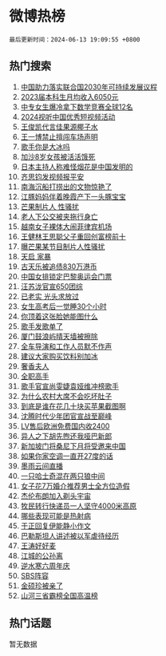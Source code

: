 # 微博热榜

`最后更新时间：2024-06-13 19:09:55 +0800`

## 热门搜索

1. [中国助力落实联合国2030年可持续发展议程](https://m.weibo.cn/search?containerid=100103type%3D1%26t%3D10%26q%3D%23%E4%B8%AD%E5%9B%BD%E5%8A%A9%E5%8A%9B%E8%90%BD%E5%AE%9E%E8%81%94%E5%90%88%E5%9B%BD2030%E5%B9%B4%E5%8F%AF%E6%8C%81%E7%BB%AD%E5%8F%91%E5%B1%95%E8%AE%AE%E7%A8%8B%23&stream_entry_id=51&isnewpage=1&extparam=seat%3D1%26filter_type%3Drealtimehot%26stream_entry_id%3D51%26c_type%3D51%26pos%3D0%26cate%3D10103%26q%3D%2523%25E4%25B8%25AD%25E5%259B%25BD%25E5%258A%25A9%25E5%258A%259B%25E8%2590%25BD%25E5%25AE%259E%25E8%2581%2594%25E5%2590%2588%25E5%259B%25BD2030%25E5%25B9%25B4%25E5%258F%25AF%25E6%258C%2581%25E7%25BB%25AD%25E5%258F%2591%25E5%25B1%2595%25E8%25AE%25AE%25E7%25A8%258B%2523%26dgr%3D0%26display_time%3D1718276994%26pre_seqid%3D171827699475402730167)
1. [2023届本科生月均收入6050元](https://m.weibo.cn/search?containerid=100103type%3D1%26t%3D10%26q%3D%232023%E5%B1%8A%E6%9C%AC%E7%A7%91%E7%94%9F%E6%9C%88%E5%9D%87%E6%94%B6%E5%85%A56050%E5%85%83%23&stream_entry_id=31&isnewpage=1&extparam=seat%3D1%26filter_type%3Drealtimehot%26lcate%3D5001%26c_type%3D31%26cate%3D5001%26q%3D%25232023%25E5%25B1%258A%25E6%259C%25AC%25E7%25A7%2591%25E7%2594%259F%25E6%259C%2588%25E5%259D%2587%25E6%2594%25B6%25E5%2585%25A56050%25E5%2585%2583%2523%26dgr%3D0%26stream_entry_id%3D31%26flag%3D1%26realpos%3D1%26band_rank%3D1%26pos%3D0%26display_time%3D1718276994%26pre_seqid%3D171827699475402730167)
1. [中专女生爆冷拿下数学竞赛全球12名](https://m.weibo.cn/search?containerid=100103type%3D1%26t%3D10%26q%3D%23%E4%B8%AD%E4%B8%93%E5%A5%B3%E7%94%9F%E7%88%86%E5%86%B7%E6%8B%BF%E4%B8%8B%E6%95%B0%E5%AD%A6%E7%AB%9E%E8%B5%9B%E5%85%A8%E7%90%8312%E5%90%8D%23&stream_entry_id=31&isnewpage=1&extparam=seat%3D1%26filter_type%3Drealtimehot%26lcate%3D5001%26c_type%3D31%26cate%3D5001%26q%3D%2523%25E4%25B8%25AD%25E4%25B8%2593%25E5%25A5%25B3%25E7%2594%259F%25E7%2588%2586%25E5%2586%25B7%25E6%258B%25BF%25E4%25B8%258B%25E6%2595%25B0%25E5%25AD%25A6%25E7%25AB%259E%25E8%25B5%259B%25E5%2585%25A8%25E7%2590%258312%25E5%2590%258D%2523%26dgr%3D0%26stream_entry_id%3D31%26flag%3D16%26realpos%3D2%26band_rank%3D2%26pos%3D1%26display_time%3D1718276994%26pre_seqid%3D171827699475402730167)
1. [2024视听中国优秀短视频活动](https://m.weibo.cn/search?containerid=100103type%3D1%26t%3D10%26q%3D%232024%E8%A7%86%E5%90%AC%E4%B8%AD%E5%9B%BD%E4%BC%98%E7%A7%80%E7%9F%AD%E8%A7%86%E9%A2%91%E6%B4%BB%E5%8A%A8%23&stream_entry_id=31&isnewpage=1&extparam=seat%3D1%26filter_type%3Drealtimehot%26lcate%3D5001%26c_type%3D31%26cate%3D5001%26q%3D%25232024%25E8%25A7%2586%25E5%2590%25AC%25E4%25B8%25AD%25E5%259B%25BD%25E4%25BC%2598%25E7%25A7%2580%25E7%259F%25AD%25E8%25A7%2586%25E9%25A2%2591%25E6%25B4%25BB%25E5%258A%25A8%2523%26dgr%3D0%26stream_entry_id%3D31%26flag%3D0%26realpos%3D3%26band_rank%3D3%26pos%3D2%26display_time%3D1718276994%26pre_seqid%3D171827699475402730167)
1. [王俊凯代言佳果源椰子水](https://m.weibo.cn/search?containerid=100103type%3D1%26t%3D10%26q%3D%23%E7%8E%8B%E4%BF%8A%E5%87%AF%E4%BB%A3%E8%A8%80%E4%BD%B3%E6%9E%9C%E6%BA%90%E6%A4%B0%E5%AD%90%E6%B0%B4%23&stream_entry_id=31&isnewpage=1&extparam=seat%3D1%26filter_type%3Drealtimehot%26lcate%3D5001%26c_type%3D31%26cate%3D5001%26q%3D%2523%25E7%258E%258B%25E4%25BF%258A%25E5%2587%25AF%25E4%25BB%25A3%25E8%25A8%2580%25E4%25BD%25B3%25E6%259E%259C%25E6%25BA%2590%25E6%25A4%25B0%25E5%25AD%2590%25E6%25B0%25B4%2523%26dgr%3D0%26is_ad_pos%3D1%26stream_entry_id%3D31%26adid%3D241380%26band_rank%3D4%26topic_ad%3D1%26pos%3D3%26display_time%3D1718276994%26pre_seqid%3D171827699475402730167)
1. [王一博禁止擅闯车场声明](https://m.weibo.cn/search?containerid=100103type%3D1%26t%3D10%26q%3D%23%E7%8E%8B%E4%B8%80%E5%8D%9A%E7%A6%81%E6%AD%A2%E6%93%85%E9%97%AF%E8%BD%A6%E5%9C%BA%E5%A3%B0%E6%98%8E%23&stream_entry_id=31&isnewpage=1&extparam=seat%3D1%26filter_type%3Drealtimehot%26lcate%3D5001%26c_type%3D31%26cate%3D5001%26q%3D%2523%25E7%258E%258B%25E4%25B8%2580%25E5%258D%259A%25E7%25A6%2581%25E6%25AD%25A2%25E6%2593%2585%25E9%2597%25AF%25E8%25BD%25A6%25E5%259C%25BA%25E5%25A3%25B0%25E6%2598%258E%2523%26dgr%3D0%26stream_entry_id%3D31%26flag%3D16%26realpos%3D4%26band_rank%3D4%26pos%3D4%26display_time%3D1718276994%26pre_seqid%3D171827699475402730167)
1. [歌手你是大冰吗](https://m.weibo.cn/search?containerid=100103type%3D1%26t%3D10%26q%3D%E6%AD%8C%E6%89%8B%E4%BD%A0%E6%98%AF%E5%A4%A7%E5%86%B0%E5%90%97&stream_entry_id=31&isnewpage=1&extparam=seat%3D1%26filter_type%3Drealtimehot%26lcate%3D5001%26c_type%3D31%26cate%3D5001%26q%3D%25E6%25AD%258C%25E6%2589%258B%25E4%25BD%25A0%25E6%2598%25AF%25E5%25A4%25A7%25E5%2586%25B0%25E5%2590%2597%26dgr%3D0%26stream_entry_id%3D31%26flag%3D1%26realpos%3D5%26band_rank%3D5%26pos%3D5%26display_time%3D1718276994%26pre_seqid%3D171827699475402730167)
1. [加沙8岁女孩被活活饿死](https://m.weibo.cn/search?containerid=100103type%3D1%26t%3D10%26q%3D%23%E5%8A%A0%E6%B2%998%E5%B2%81%E5%A5%B3%E5%AD%A9%E8%A2%AB%E6%B4%BB%E6%B4%BB%E9%A5%BF%E6%AD%BB%23&stream_entry_id=31&isnewpage=1&extparam=seat%3D1%26filter_type%3Drealtimehot%26lcate%3D5001%26c_type%3D31%26cate%3D5001%26q%3D%2523%25E5%258A%25A0%25E6%25B2%25998%25E5%25B2%2581%25E5%25A5%25B3%25E5%25AD%25A9%25E8%25A2%25AB%25E6%25B4%25BB%25E6%25B4%25BB%25E9%25A5%25BF%25E6%25AD%25BB%2523%26dgr%3D0%26stream_entry_id%3D31%26flag%3D0%26realpos%3D6%26band_rank%3D6%26pos%3D6%26display_time%3D1718276994%26pre_seqid%3D171827699475402730167)
1. [日本主持人称难怪烟花是中国发明的](https://m.weibo.cn/search?containerid=100103type%3D1%26t%3D10%26q%3D%23%E6%97%A5%E6%9C%AC%E4%B8%BB%E6%8C%81%E4%BA%BA%E7%A7%B0%E9%9A%BE%E6%80%AA%E7%83%9F%E8%8A%B1%E6%98%AF%E4%B8%AD%E5%9B%BD%E5%8F%91%E6%98%8E%E7%9A%84%23&stream_entry_id=31&isnewpage=1&extparam=seat%3D1%26filter_type%3Drealtimehot%26lcate%3D5001%26c_type%3D31%26cate%3D5001%26q%3D%2523%25E6%2597%25A5%25E6%259C%25AC%25E4%25B8%25BB%25E6%258C%2581%25E4%25BA%25BA%25E7%25A7%25B0%25E9%259A%25BE%25E6%2580%25AA%25E7%2583%259F%25E8%258A%25B1%25E6%2598%25AF%25E4%25B8%25AD%25E5%259B%25BD%25E5%258F%2591%25E6%2598%258E%25E7%259A%2584%2523%26dgr%3D0%26stream_entry_id%3D31%26flag%3D1%26realpos%3D7%26band_rank%3D7%26pos%3D7%26display_time%3D1718276994%26pre_seqid%3D171827699475402730167)
1. [齐思钧发视频报平安](https://m.weibo.cn/search?containerid=100103type%3D1%26t%3D10%26q%3D%23%E9%BD%90%E6%80%9D%E9%92%A7%E5%8F%91%E8%A7%86%E9%A2%91%E6%8A%A5%E5%B9%B3%E5%AE%89%23&stream_entry_id=31&isnewpage=1&extparam=seat%3D1%26filter_type%3Drealtimehot%26lcate%3D5001%26c_type%3D31%26cate%3D5001%26q%3D%2523%25E9%25BD%2590%25E6%2580%259D%25E9%2592%25A7%25E5%258F%2591%25E8%25A7%2586%25E9%25A2%2591%25E6%258A%25A5%25E5%25B9%25B3%25E5%25AE%2589%2523%26dgr%3D0%26stream_entry_id%3D31%26flag%3D0%26realpos%3D8%26band_rank%3D8%26pos%3D8%26display_time%3D1718276994%26pre_seqid%3D171827699475402730167)
1. [南海沉船打捞出的文物惊艳了](https://m.weibo.cn/search?containerid=100103type%3D1%26t%3D10%26q%3D%23%E5%8D%97%E6%B5%B7%E6%B2%89%E8%88%B9%E6%89%93%E6%8D%9E%E5%87%BA%E7%9A%84%E6%96%87%E7%89%A9%E6%83%8A%E8%89%B3%E4%BA%86%23&stream_entry_id=31&isnewpage=1&extparam=seat%3D1%26filter_type%3Drealtimehot%26lcate%3D5001%26c_type%3D31%26cate%3D5001%26q%3D%2523%25E5%258D%2597%25E6%25B5%25B7%25E6%25B2%2589%25E8%2588%25B9%25E6%2589%2593%25E6%258D%259E%25E5%2587%25BA%25E7%259A%2584%25E6%2596%2587%25E7%2589%25A9%25E6%2583%258A%25E8%2589%25B3%25E4%25BA%2586%2523%26dgr%3D0%26stream_entry_id%3D31%26flag%3D0%26realpos%3D9%26band_rank%3D9%26pos%3D9%26display_time%3D1718276994%26pre_seqid%3D171827699475402730167)
1. [江豚妈妈伴着晚霞产下一头豚宝宝](https://m.weibo.cn/search?containerid=100103type%3D1%26t%3D10%26q%3D%23%E6%B1%9F%E8%B1%9A%E5%A6%88%E5%A6%88%E4%BC%B4%E7%9D%80%E6%99%9A%E9%9C%9E%E4%BA%A7%E4%B8%8B%E4%B8%80%E5%A4%B4%E8%B1%9A%E5%AE%9D%E5%AE%9D%23&stream_entry_id=31&isnewpage=1&extparam=seat%3D1%26filter_type%3Drealtimehot%26lcate%3D5001%26c_type%3D31%26cate%3D5001%26q%3D%2523%25E6%25B1%259F%25E8%25B1%259A%25E5%25A6%2588%25E5%25A6%2588%25E4%25BC%25B4%25E7%259D%2580%25E6%2599%259A%25E9%259C%259E%25E4%25BA%25A7%25E4%25B8%258B%25E4%25B8%2580%25E5%25A4%25B4%25E8%25B1%259A%25E5%25AE%259D%25E5%25AE%259D%2523%26dgr%3D0%26stream_entry_id%3D31%26flag%3D32768%26realpos%3D10%26band_rank%3D10%26pos%3D10%26display_time%3D1718276994%26pre_seqid%3D171827699475402730167)
1. [芒果制片人 性骚扰](https://m.weibo.cn/search?containerid=100103type%3D1%26t%3D10%26q%3D%E8%8A%92%E6%9E%9C%E5%88%B6%E7%89%87%E4%BA%BA+%E6%80%A7%E9%AA%9A%E6%89%B0&stream_entry_id=31&isnewpage=1&extparam=seat%3D1%26filter_type%3Drealtimehot%26lcate%3D5001%26c_type%3D31%26cate%3D5001%26q%3D%25E8%258A%2592%25E6%259E%259C%25E5%2588%25B6%25E7%2589%2587%25E4%25BA%25BA%2520%25E6%2580%25A7%25E9%25AA%259A%25E6%2589%25B0%26dgr%3D0%26stream_entry_id%3D31%26flag%3D1%26realpos%3D11%26band_rank%3D11%26pos%3D11%26display_time%3D1718276994%26pre_seqid%3D171827699475402730167)
1. [老人下公交被夹拖行身亡](https://m.weibo.cn/search?containerid=100103type%3D1%26t%3D10%26q%3D%23%E8%80%81%E4%BA%BA%E4%B8%8B%E5%85%AC%E4%BA%A4%E8%A2%AB%E5%A4%B9%E6%8B%96%E8%A1%8C%E8%BA%AB%E4%BA%A1%23&stream_entry_id=31&isnewpage=1&extparam=seat%3D1%26filter_type%3Drealtimehot%26lcate%3D5001%26c_type%3D31%26cate%3D5001%26q%3D%2523%25E8%2580%2581%25E4%25BA%25BA%25E4%25B8%258B%25E5%2585%25AC%25E4%25BA%25A4%25E8%25A2%25AB%25E5%25A4%25B9%25E6%258B%2596%25E8%25A1%258C%25E8%25BA%25AB%25E4%25BA%25A1%2523%26dgr%3D0%26stream_entry_id%3D31%26flag%3D1%26realpos%3D12%26band_rank%3D12%26pos%3D12%26display_time%3D1718276994%26pre_seqid%3D171827699475402730167)
1. [越南女子裸体大闹菲律宾机场](https://m.weibo.cn/search?containerid=100103type%3D1%26t%3D10%26q%3D%23%E8%B6%8A%E5%8D%97%E5%A5%B3%E5%AD%90%E8%A3%B8%E4%BD%93%E5%A4%A7%E9%97%B9%E8%8F%B2%E5%BE%8B%E5%AE%BE%E6%9C%BA%E5%9C%BA%23&stream_entry_id=31&isnewpage=1&extparam=seat%3D1%26filter_type%3Drealtimehot%26lcate%3D5001%26c_type%3D31%26cate%3D5001%26q%3D%2523%25E8%25B6%258A%25E5%258D%2597%25E5%25A5%25B3%25E5%25AD%2590%25E8%25A3%25B8%25E4%25BD%2593%25E5%25A4%25A7%25E9%2597%25B9%25E8%258F%25B2%25E5%25BE%258B%25E5%25AE%25BE%25E6%259C%25BA%25E5%259C%25BA%2523%26dgr%3D0%26stream_entry_id%3D31%26flag%3D1%26realpos%3D13%26band_rank%3D13%26pos%3D13%26display_time%3D1718276994%26pre_seqid%3D171827699475402730167)
1. [王健林王思聪父子重回创富榜前十](https://m.weibo.cn/search?containerid=100103type%3D1%26t%3D10%26q%3D%23%E7%8E%8B%E5%81%A5%E6%9E%97%E7%8E%8B%E6%80%9D%E8%81%AA%E7%88%B6%E5%AD%90%E9%87%8D%E5%9B%9E%E5%88%9B%E5%AF%8C%E6%A6%9C%E5%89%8D%E5%8D%81%23&stream_entry_id=31&isnewpage=1&extparam=seat%3D1%26filter_type%3Drealtimehot%26lcate%3D5001%26c_type%3D31%26cate%3D5001%26q%3D%2523%25E7%258E%258B%25E5%2581%25A5%25E6%259E%2597%25E7%258E%258B%25E6%2580%259D%25E8%2581%25AA%25E7%2588%25B6%25E5%25AD%2590%25E9%2587%258D%25E5%259B%259E%25E5%2588%259B%25E5%25AF%258C%25E6%25A6%259C%25E5%2589%258D%25E5%258D%2581%2523%26dgr%3D0%26stream_entry_id%3D31%26flag%3D0%26realpos%3D14%26band_rank%3D14%26pos%3D14%26display_time%3D1718276994%26pre_seqid%3D171827699475402730167)
1. [曝芒果某节目制片人性骚扰](https://m.weibo.cn/search?containerid=100103type%3D1%26t%3D10%26q%3D%23%E6%9B%9D%E8%8A%92%E6%9E%9C%E6%9F%90%E8%8A%82%E7%9B%AE%E5%88%B6%E7%89%87%E4%BA%BA%E6%80%A7%E9%AA%9A%E6%89%B0%23&stream_entry_id=31&isnewpage=1&extparam=seat%3D1%26filter_type%3Drealtimehot%26lcate%3D5001%26c_type%3D31%26cate%3D5001%26q%3D%2523%25E6%259B%259D%25E8%258A%2592%25E6%259E%259C%25E6%259F%2590%25E8%258A%2582%25E7%259B%25AE%25E5%2588%25B6%25E7%2589%2587%25E4%25BA%25BA%25E6%2580%25A7%25E9%25AA%259A%25E6%2589%25B0%2523%26dgr%3D0%26stream_entry_id%3D31%26flag%3D2%26realpos%3D15%26band_rank%3D15%26pos%3D15%26display_time%3D1718276994%26pre_seqid%3D171827699475402730167)
1. [天启 家暴](https://m.weibo.cn/search?containerid=100103type%3D1%26t%3D10%26q%3D%E5%A4%A9%E5%90%AF+%E5%AE%B6%E6%9A%B4&stream_entry_id=31&isnewpage=1&extparam=seat%3D1%26filter_type%3Drealtimehot%26lcate%3D5001%26c_type%3D31%26cate%3D5001%26q%3D%25E5%25A4%25A9%25E5%2590%25AF%2520%25E5%25AE%25B6%25E6%259A%25B4%26dgr%3D0%26stream_entry_id%3D31%26flag%3D2%26realpos%3D16%26band_rank%3D16%26pos%3D16%26display_time%3D1718276994%26pre_seqid%3D171827699475402730167)
1. [古天乐被追债830万港币](https://m.weibo.cn/search?containerid=100103type%3D1%26t%3D10%26q%3D%23%E5%8F%A4%E5%A4%A9%E4%B9%90%E8%A2%AB%E8%BF%BD%E5%80%BA830%E4%B8%87%E6%B8%AF%E5%B8%81%23&stream_entry_id=31&isnewpage=1&extparam=seat%3D1%26filter_type%3Drealtimehot%26lcate%3D5001%26c_type%3D31%26cate%3D5001%26q%3D%2523%25E5%258F%25A4%25E5%25A4%25A9%25E4%25B9%2590%25E8%25A2%25AB%25E8%25BF%25BD%25E5%2580%25BA830%25E4%25B8%2587%25E6%25B8%25AF%25E5%25B8%2581%2523%26dgr%3D0%26stream_entry_id%3D31%26flag%3D0%26realpos%3D17%26band_rank%3D17%26pos%3D17%26display_time%3D1718276994%26pre_seqid%3D171827699475402730167)
1. [中国女排锁定巴黎奥运会门票](https://m.weibo.cn/search?containerid=100103type%3D1%26t%3D10%26q%3D%23%E4%B8%AD%E5%9B%BD%E5%A5%B3%E6%8E%92%E9%94%81%E5%AE%9A%E5%B7%B4%E9%BB%8E%E5%A5%A5%E8%BF%90%E4%BC%9A%E9%97%A8%E7%A5%A8%23&stream_entry_id=31&isnewpage=1&extparam=seat%3D1%26filter_type%3Drealtimehot%26lcate%3D5001%26c_type%3D31%26cate%3D5001%26q%3D%2523%25E4%25B8%25AD%25E5%259B%25BD%25E5%25A5%25B3%25E6%258E%2592%25E9%2594%2581%25E5%25AE%259A%25E5%25B7%25B4%25E9%25BB%258E%25E5%25A5%25A5%25E8%25BF%2590%25E4%25BC%259A%25E9%2597%25A8%25E7%25A5%25A8%2523%26dgr%3D0%26stream_entry_id%3D31%26flag%3D1%26realpos%3D18%26band_rank%3D18%26pos%3D18%26display_time%3D1718276994%26pre_seqid%3D171827699475402730167)
1. [汪苏泷官宣650团综](https://m.weibo.cn/search?containerid=100103type%3D1%26t%3D10%26q%3D%23%E6%B1%AA%E8%8B%8F%E6%B3%B7%E5%AE%98%E5%AE%A3650%E5%9B%A2%E7%BB%BC%23&stream_entry_id=31&isnewpage=1&extparam=seat%3D1%26filter_type%3Drealtimehot%26lcate%3D5001%26c_type%3D31%26cate%3D5001%26q%3D%2523%25E6%25B1%25AA%25E8%258B%258F%25E6%25B3%25B7%25E5%25AE%2598%25E5%25AE%25A3650%25E5%259B%25A2%25E7%25BB%25BC%2523%26dgr%3D0%26stream_entry_id%3D31%26flag%3D1%26realpos%3D19%26band_rank%3D19%26pos%3D19%26display_time%3D1718276994%26pre_seqid%3D171827699475402730167)
1. [已老实 光头求放过](https://m.weibo.cn/search?containerid=100103type%3D1%26t%3D10%26q%3D%E5%B7%B2%E8%80%81%E5%AE%9E+%E5%85%89%E5%A4%B4%E6%B1%82%E6%94%BE%E8%BF%87&stream_entry_id=31&isnewpage=1&extparam=seat%3D1%26filter_type%3Drealtimehot%26lcate%3D5001%26c_type%3D31%26cate%3D5001%26q%3D%25E5%25B7%25B2%25E8%2580%2581%25E5%25AE%259E%2520%25E5%2585%2589%25E5%25A4%25B4%25E6%25B1%2582%25E6%2594%25BE%25E8%25BF%2587%26dgr%3D0%26stream_entry_id%3D31%26flag%3D0%26realpos%3D20%26band_rank%3D20%26pos%3D20%26display_time%3D1718276994%26pre_seqid%3D171827699475402730167)
1. [女生高考后一觉睡30个小时](https://m.weibo.cn/search?containerid=100103type%3D1%26t%3D10%26q%3D%23%E5%A5%B3%E7%94%9F%E9%AB%98%E8%80%83%E5%90%8E%E4%B8%80%E8%A7%89%E7%9D%A130%E4%B8%AA%E5%B0%8F%E6%97%B6%23&stream_entry_id=31&isnewpage=1&extparam=seat%3D1%26filter_type%3Drealtimehot%26lcate%3D5001%26c_type%3D31%26cate%3D5001%26q%3D%2523%25E5%25A5%25B3%25E7%2594%259F%25E9%25AB%2598%25E8%2580%2583%25E5%2590%258E%25E4%25B8%2580%25E8%25A7%2589%25E7%259D%25A130%25E4%25B8%25AA%25E5%25B0%258F%25E6%2597%25B6%2523%26dgr%3D0%26stream_entry_id%3D31%26flag%3D1%26realpos%3D21%26band_rank%3D21%26pos%3D21%26display_time%3D1718276994%26pre_seqid%3D171827699475402730167)
1. [你顶着这张脸她能图什么](https://m.weibo.cn/search?containerid=100103type%3D1%26t%3D10%26q%3D%E4%BD%A0%E9%A1%B6%E7%9D%80%E8%BF%99%E5%BC%A0%E8%84%B8%E5%A5%B9%E8%83%BD%E5%9B%BE%E4%BB%80%E4%B9%88&stream_entry_id=31&isnewpage=1&extparam=seat%3D1%26filter_type%3Drealtimehot%26lcate%3D5001%26c_type%3D31%26cate%3D5001%26q%3D%25E4%25BD%25A0%25E9%25A1%25B6%25E7%259D%2580%25E8%25BF%2599%25E5%25BC%25A0%25E8%2584%25B8%25E5%25A5%25B9%25E8%2583%25BD%25E5%259B%25BE%25E4%25BB%2580%25E4%25B9%2588%26dgr%3D0%26stream_entry_id%3D31%26flag%3D1%26realpos%3D22%26band_rank%3D22%26pos%3D22%26display_time%3D1718276994%26pre_seqid%3D171827699475402730167)
1. [歌手发歌单了](https://m.weibo.cn/search?containerid=100103type%3D1%26t%3D10%26q%3D%23%E6%AD%8C%E6%89%8B%E5%8F%91%E6%AD%8C%E5%8D%95%E4%BA%86%23&stream_entry_id=31&isnewpage=1&extparam=seat%3D1%26filter_type%3Drealtimehot%26lcate%3D5001%26c_type%3D31%26cate%3D5001%26q%3D%2523%25E6%25AD%258C%25E6%2589%258B%25E5%258F%2591%25E6%25AD%258C%25E5%258D%2595%25E4%25BA%2586%2523%26dgr%3D0%26stream_entry_id%3D31%26flag%3D0%26realpos%3D23%26band_rank%3D23%26pos%3D23%26display_time%3D1718276994%26pre_seqid%3D171827699475402730167)
1. [厦门鼓浪屿晴天墙被擦除](https://m.weibo.cn/search?containerid=100103type%3D1%26t%3D10%26q%3D%23%E5%8E%A6%E9%97%A8%E9%BC%93%E6%B5%AA%E5%B1%BF%E6%99%B4%E5%A4%A9%E5%A2%99%E8%A2%AB%E6%93%A6%E9%99%A4%23&stream_entry_id=31&isnewpage=1&extparam=seat%3D1%26filter_type%3Drealtimehot%26lcate%3D5001%26c_type%3D31%26cate%3D5001%26q%3D%2523%25E5%258E%25A6%25E9%2597%25A8%25E9%25BC%2593%25E6%25B5%25AA%25E5%25B1%25BF%25E6%2599%25B4%25E5%25A4%25A9%25E5%25A2%2599%25E8%25A2%25AB%25E6%2593%25A6%25E9%2599%25A4%2523%26dgr%3D0%26stream_entry_id%3D31%26flag%3D1%26realpos%3D24%26band_rank%3D24%26pos%3D24%26display_time%3D1718276994%26pre_seqid%3D171827699475402730167)
1. [全车导演和工作人员默不作声](https://m.weibo.cn/search?containerid=100103type%3D1%26t%3D10%26q%3D%E5%85%A8%E8%BD%A6%E5%AF%BC%E6%BC%94%E5%92%8C%E5%B7%A5%E4%BD%9C%E4%BA%BA%E5%91%98%E9%BB%98%E4%B8%8D%E4%BD%9C%E5%A3%B0&stream_entry_id=31&isnewpage=1&extparam=seat%3D1%26filter_type%3Drealtimehot%26lcate%3D5001%26c_type%3D31%26cate%3D5001%26q%3D%25E5%2585%25A8%25E8%25BD%25A6%25E5%25AF%25BC%25E6%25BC%2594%25E5%2592%258C%25E5%25B7%25A5%25E4%25BD%259C%25E4%25BA%25BA%25E5%2591%2598%25E9%25BB%2598%25E4%25B8%258D%25E4%25BD%259C%25E5%25A3%25B0%26dgr%3D0%26stream_entry_id%3D31%26flag%3D1%26realpos%3D25%26band_rank%3D25%26pos%3D25%26display_time%3D1718276994%26pre_seqid%3D171827699475402730167)
1. [建议大家购买饮料别加冰](https://m.weibo.cn/search?containerid=100103type%3D1%26t%3D10%26q%3D%23%E5%BB%BA%E8%AE%AE%E5%A4%A7%E5%AE%B6%E8%B4%AD%E4%B9%B0%E9%A5%AE%E6%96%99%E5%88%AB%E5%8A%A0%E5%86%B0%23&stream_entry_id=31&isnewpage=1&extparam=seat%3D1%26filter_type%3Drealtimehot%26lcate%3D5001%26c_type%3D31%26cate%3D5001%26q%3D%2523%25E5%25BB%25BA%25E8%25AE%25AE%25E5%25A4%25A7%25E5%25AE%25B6%25E8%25B4%25AD%25E4%25B9%25B0%25E9%25A5%25AE%25E6%2596%2599%25E5%2588%25AB%25E5%258A%25A0%25E5%2586%25B0%2523%26dgr%3D0%26stream_entry_id%3D31%26flag%3D0%26realpos%3D26%26band_rank%3D26%26pos%3D26%26display_time%3D1718276994%26pre_seqid%3D171827699475402730167)
1. [奢香夫人](https://m.weibo.cn/search?containerid=100103type%3D1%26t%3D10%26q%3D%E5%A5%A2%E9%A6%99%E5%A4%AB%E4%BA%BA&stream_entry_id=31&isnewpage=1&extparam=seat%3D1%26filter_type%3Drealtimehot%26lcate%3D5001%26c_type%3D31%26cate%3D5001%26q%3D%25E5%25A5%25A2%25E9%25A6%2599%25E5%25A4%25AB%25E4%25BA%25BA%26dgr%3D0%26stream_entry_id%3D31%26flag%3D0%26realpos%3D27%26band_rank%3D27%26pos%3D27%26display_time%3D1718276994%26pre_seqid%3D171827699475402730167)
1. [全职高手](https://m.weibo.cn/search?containerid=100103type%3D1%26t%3D10%26q%3D%E5%85%A8%E8%81%8C%E9%AB%98%E6%89%8B&stream_entry_id=31&isnewpage=1&extparam=seat%3D1%26filter_type%3Drealtimehot%26lcate%3D5001%26c_type%3D31%26cate%3D5001%26q%3D%25E5%2585%25A8%25E8%2581%258C%25E9%25AB%2598%25E6%2589%258B%26dgr%3D0%26stream_entry_id%3D31%26flag%3D1%26realpos%3D28%26band_rank%3D28%26pos%3D28%26display_time%3D1718276994%26pre_seqid%3D171827699475402730167)
1. [歌手官宣尚雯婕袁娅维冲榜歌手](https://m.weibo.cn/search?containerid=100103type%3D1%26t%3D10%26q%3D%E6%AD%8C%E6%89%8B%E5%AE%98%E5%AE%A3%E5%B0%9A%E9%9B%AF%E5%A9%95%E8%A2%81%E5%A8%85%E7%BB%B4%E5%86%B2%E6%A6%9C%E6%AD%8C%E6%89%8B&stream_entry_id=31&isnewpage=1&extparam=seat%3D1%26filter_type%3Drealtimehot%26lcate%3D5001%26c_type%3D31%26cate%3D5001%26q%3D%25E6%25AD%258C%25E6%2589%258B%25E5%25AE%2598%25E5%25AE%25A3%25E5%25B0%259A%25E9%259B%25AF%25E5%25A9%2595%25E8%25A2%2581%25E5%25A8%2585%25E7%25BB%25B4%25E5%2586%25B2%25E6%25A6%259C%25E6%25AD%258C%25E6%2589%258B%26dgr%3D0%26stream_entry_id%3D31%26flag%3D0%26realpos%3D29%26band_rank%3D29%26pos%3D29%26display_time%3D1718276994%26pre_seqid%3D171827699475402730167)
1. [为什么农村大席不会吃坏肚子](https://m.weibo.cn/search?containerid=100103type%3D1%26t%3D10%26q%3D%23%E4%B8%BA%E4%BB%80%E4%B9%88%E5%86%9C%E6%9D%91%E5%A4%A7%E5%B8%AD%E4%B8%8D%E4%BC%9A%E5%90%83%E5%9D%8F%E8%82%9A%E5%AD%90%23&stream_entry_id=31&isnewpage=1&extparam=seat%3D1%26filter_type%3Drealtimehot%26lcate%3D5001%26c_type%3D31%26cate%3D5001%26q%3D%2523%25E4%25B8%25BA%25E4%25BB%2580%25E4%25B9%2588%25E5%2586%259C%25E6%259D%2591%25E5%25A4%25A7%25E5%25B8%25AD%25E4%25B8%258D%25E4%25BC%259A%25E5%2590%2583%25E5%259D%258F%25E8%2582%259A%25E5%25AD%2590%2523%26dgr%3D0%26stream_entry_id%3D31%26flag%3D1%26realpos%3D30%26band_rank%3D30%26pos%3D30%26display_time%3D1718276994%26pre_seqid%3D171827699475402730167)
1. [到底是谁在花几十块买苹果截图啊](https://m.weibo.cn/search?containerid=100103type%3D1%26t%3D10%26q%3D%23%E5%88%B0%E5%BA%95%E6%98%AF%E8%B0%81%E5%9C%A8%E8%8A%B1%E5%87%A0%E5%8D%81%E5%9D%97%E4%B9%B0%E8%8B%B9%E6%9E%9C%E6%88%AA%E5%9B%BE%E5%95%8A%23&stream_entry_id=31&isnewpage=1&extparam=seat%3D1%26filter_type%3Drealtimehot%26lcate%3D5001%26c_type%3D31%26cate%3D5001%26q%3D%2523%25E5%2588%25B0%25E5%25BA%2595%25E6%2598%25AF%25E8%25B0%2581%25E5%259C%25A8%25E8%258A%25B1%25E5%2587%25A0%25E5%258D%2581%25E5%259D%2597%25E4%25B9%25B0%25E8%258B%25B9%25E6%259E%259C%25E6%2588%25AA%25E5%259B%25BE%25E5%2595%258A%2523%26dgr%3D0%26stream_entry_id%3D31%26flag%3D1%26realpos%3D31%26band_rank%3D31%26pos%3D31%26display_time%3D1718276994%26pre_seqid%3D171827699475402730167)
1. [沈腾时代少年团官宣战至巅峰](https://m.weibo.cn/search?containerid=100103type%3D1%26t%3D10%26q%3D%23%E6%B2%88%E8%85%BE%E6%97%B6%E4%BB%A3%E5%B0%91%E5%B9%B4%E5%9B%A2%E5%AE%98%E5%AE%A3%E6%88%98%E8%87%B3%E5%B7%85%E5%B3%B0%23&stream_entry_id=31&isnewpage=1&extparam=seat%3D1%26filter_type%3Drealtimehot%26lcate%3D5001%26c_type%3D31%26cate%3D5001%26q%3D%2523%25E6%25B2%2588%25E8%2585%25BE%25E6%2597%25B6%25E4%25BB%25A3%25E5%25B0%2591%25E5%25B9%25B4%25E5%259B%25A2%25E5%25AE%2598%25E5%25AE%25A3%25E6%2588%2598%25E8%2587%25B3%25E5%25B7%2585%25E5%25B3%25B0%2523%26dgr%3D0%26stream_entry_id%3D31%26flag%3D1%26realpos%3D32%26band_rank%3D32%26pos%3D32%26display_time%3D1718276994%26pre_seqid%3D171827699475402730167)
1. [LV售后欧洲免费国内收2400](https://m.weibo.cn/search?containerid=100103type%3D1%26t%3D10%26q%3D%23LV%E5%94%AE%E5%90%8E%E6%AC%A7%E6%B4%B2%E5%85%8D%E8%B4%B9%E5%9B%BD%E5%86%85%E6%94%B62400%23&stream_entry_id=31&isnewpage=1&extparam=seat%3D1%26filter_type%3Drealtimehot%26lcate%3D5001%26c_type%3D31%26cate%3D5001%26q%3D%2523LV%25E5%2594%25AE%25E5%2590%258E%25E6%25AC%25A7%25E6%25B4%25B2%25E5%2585%258D%25E8%25B4%25B9%25E5%259B%25BD%25E5%2586%2585%25E6%2594%25B62400%2523%26dgr%3D0%26stream_entry_id%3D31%26flag%3D0%26realpos%3D33%26band_rank%3D33%26pos%3D33%26display_time%3D1718276994%26pre_seqid%3D171827699475402730167)
1. [异人之下胡先煦还我哑巴新郎](https://m.weibo.cn/search?containerid=100103type%3D1%26t%3D10%26q%3D%E5%BC%82%E4%BA%BA%E4%B9%8B%E4%B8%8B%E8%83%A1%E5%85%88%E7%85%A6%E8%BF%98%E6%88%91%E5%93%91%E5%B7%B4%E6%96%B0%E9%83%8E&stream_entry_id=31&isnewpage=1&extparam=seat%3D1%26filter_type%3Drealtimehot%26lcate%3D5001%26c_type%3D31%26cate%3D5001%26q%3D%25E5%25BC%2582%25E4%25BA%25BA%25E4%25B9%258B%25E4%25B8%258B%25E8%2583%25A1%25E5%2585%2588%25E7%2585%25A6%25E8%25BF%2598%25E6%2588%2591%25E5%2593%2591%25E5%25B7%25B4%25E6%2596%25B0%25E9%2583%258E%26dgr%3D0%26stream_entry_id%3D31%26flag%3D1%26realpos%3D34%26band_rank%3D34%26pos%3D34%26display_time%3D1718276994%26pre_seqid%3D171827699475402730167)
1. [新加坡门将桑尼下月将受邀来中国](https://m.weibo.cn/search?containerid=100103type%3D1%26t%3D10%26q%3D%23%E6%96%B0%E5%8A%A0%E5%9D%A1%E9%97%A8%E5%B0%86%E6%A1%91%E5%B0%BC%E4%B8%8B%E6%9C%88%E5%B0%86%E5%8F%97%E9%82%80%E6%9D%A5%E4%B8%AD%E5%9B%BD%23&stream_entry_id=31&isnewpage=1&extparam=seat%3D1%26filter_type%3Drealtimehot%26lcate%3D5001%26c_type%3D31%26cate%3D5001%26q%3D%2523%25E6%2596%25B0%25E5%258A%25A0%25E5%259D%25A1%25E9%2597%25A8%25E5%25B0%2586%25E6%25A1%2591%25E5%25B0%25BC%25E4%25B8%258B%25E6%259C%2588%25E5%25B0%2586%25E5%258F%2597%25E9%2582%2580%25E6%259D%25A5%25E4%25B8%25AD%25E5%259B%25BD%2523%26dgr%3D0%26stream_entry_id%3D31%26flag%3D1%26realpos%3D35%26band_rank%3D35%26pos%3D35%26display_time%3D1718276994%26pre_seqid%3D171827699475402730167)
1. [如果你家空调一直开27度的话](https://m.weibo.cn/search?containerid=100103type%3D1%26t%3D10%26q%3D%E5%A6%82%E6%9E%9C%E4%BD%A0%E5%AE%B6%E7%A9%BA%E8%B0%83%E4%B8%80%E7%9B%B4%E5%BC%8027%E5%BA%A6%E7%9A%84%E8%AF%9D&stream_entry_id=31&isnewpage=1&extparam=seat%3D1%26filter_type%3Drealtimehot%26lcate%3D5001%26c_type%3D31%26cate%3D5001%26q%3D%25E5%25A6%2582%25E6%259E%259C%25E4%25BD%25A0%25E5%25AE%25B6%25E7%25A9%25BA%25E8%25B0%2583%25E4%25B8%2580%25E7%259B%25B4%25E5%25BC%258027%25E5%25BA%25A6%25E7%259A%2584%25E8%25AF%259D%26dgr%3D0%26stream_entry_id%3D31%26flag%3D0%26realpos%3D36%26band_rank%3D36%26pos%3D36%26display_time%3D1718276994%26pre_seqid%3D171827699475402730167)
1. [墨雨云间直播](https://m.weibo.cn/search?containerid=100103type%3D1%26t%3D10%26q%3D%E5%A2%A8%E9%9B%A8%E4%BA%91%E9%97%B4%E7%9B%B4%E6%92%AD&stream_entry_id=31&isnewpage=1&extparam=seat%3D1%26filter_type%3Drealtimehot%26lcate%3D5001%26c_type%3D31%26cate%3D5001%26q%3D%25E5%25A2%25A8%25E9%259B%25A8%25E4%25BA%2591%25E9%2597%25B4%25E7%259B%25B4%25E6%2592%25AD%26dgr%3D0%26stream_entry_id%3D31%26flag%3D0%26realpos%3D37%26band_rank%3D37%26pos%3D37%26display_time%3D1718276994%26pre_seqid%3D171827699475402730167)
1. [一只哈士奇混在两只狼中间](https://m.weibo.cn/search?containerid=100103type%3D1%26t%3D10%26q%3D%E4%B8%80%E5%8F%AA%E5%93%88%E5%A3%AB%E5%A5%87%E6%B7%B7%E5%9C%A8%E4%B8%A4%E5%8F%AA%E7%8B%BC%E4%B8%AD%E9%97%B4&stream_entry_id=31&isnewpage=1&extparam=seat%3D1%26filter_type%3Drealtimehot%26lcate%3D5001%26c_type%3D31%26cate%3D5001%26q%3D%25E4%25B8%2580%25E5%258F%25AA%25E5%2593%2588%25E5%25A3%25AB%25E5%25A5%2587%25E6%25B7%25B7%25E5%259C%25A8%25E4%25B8%25A4%25E5%258F%25AA%25E7%258B%25BC%25E4%25B8%25AD%25E9%2597%25B4%26dgr%3D0%26stream_entry_id%3D31%26flag%3D1%26realpos%3D38%26band_rank%3D38%26pos%3D38%26display_time%3D1718276994%26pre_seqid%3D171827699475402730167)
1. [女子花7万婚介推荐男士全方位造假](https://m.weibo.cn/search?containerid=100103type%3D1%26t%3D10%26q%3D%23%E5%A5%B3%E5%AD%90%E8%8A%B17%E4%B8%87%E5%A9%9A%E4%BB%8B%E6%8E%A8%E8%8D%90%E7%94%B7%E5%A3%AB%E5%85%A8%E6%96%B9%E4%BD%8D%E9%80%A0%E5%81%87%23&stream_entry_id=31&isnewpage=1&extparam=seat%3D1%26filter_type%3Drealtimehot%26lcate%3D5001%26c_type%3D31%26cate%3D5001%26q%3D%2523%25E5%25A5%25B3%25E5%25AD%2590%25E8%258A%25B17%25E4%25B8%2587%25E5%25A9%259A%25E4%25BB%258B%25E6%258E%25A8%25E8%258D%2590%25E7%2594%25B7%25E5%25A3%25AB%25E5%2585%25A8%25E6%2596%25B9%25E4%25BD%258D%25E9%2580%25A0%25E5%2581%2587%2523%26dgr%3D0%26stream_entry_id%3D31%26flag%3D0%26realpos%3D39%26band_rank%3D39%26pos%3D39%26display_time%3D1718276994%26pre_seqid%3D171827699475402730167)
1. [杰伦布朗加入剃头宇宙](https://m.weibo.cn/search?containerid=100103type%3D1%26t%3D10%26q%3D%23%E6%9D%B0%E4%BC%A6%E5%B8%83%E6%9C%97%E5%8A%A0%E5%85%A5%E5%89%83%E5%A4%B4%E5%AE%87%E5%AE%99%23&stream_entry_id=31&isnewpage=1&extparam=seat%3D1%26filter_type%3Drealtimehot%26lcate%3D5001%26c_type%3D31%26cate%3D5001%26q%3D%2523%25E6%259D%25B0%25E4%25BC%25A6%25E5%25B8%2583%25E6%259C%2597%25E5%258A%25A0%25E5%2585%25A5%25E5%2589%2583%25E5%25A4%25B4%25E5%25AE%2587%25E5%25AE%2599%2523%26dgr%3D0%26adid%3D241655%26flag%3D0%26stream_entry_id%3D31%26band_rank%3D40%26realpos%3D40%26pos%3D40%26display_time%3D1718276994%26pre_seqid%3D171827699475402730167)
1. [牧民转行快递员一人坚守4000米高原](https://m.weibo.cn/search?containerid=100103type%3D1%26t%3D10%26q%3D%23%E7%89%A7%E6%B0%91%E8%BD%AC%E8%A1%8C%E5%BF%AB%E9%80%92%E5%91%98%E4%B8%80%E4%BA%BA%E5%9D%9A%E5%AE%884000%E7%B1%B3%E9%AB%98%E5%8E%9F%23&stream_entry_id=31&isnewpage=1&extparam=seat%3D1%26filter_type%3Drealtimehot%26lcate%3D5001%26c_type%3D31%26cate%3D5001%26q%3D%2523%25E7%2589%25A7%25E6%25B0%2591%25E8%25BD%25AC%25E8%25A1%258C%25E5%25BF%25AB%25E9%2580%2592%25E5%2591%2598%25E4%25B8%2580%25E4%25BA%25BA%25E5%259D%259A%25E5%25AE%25884000%25E7%25B1%25B3%25E9%25AB%2598%25E5%258E%259F%2523%26dgr%3D0%26stream_entry_id%3D31%26flag%3D32768%26realpos%3D41%26band_rank%3D41%26pos%3D41%26display_time%3D1718276994%26pre_seqid%3D171827699475402730167)
1. [哪些表现可能是热射病](https://m.weibo.cn/search?containerid=100103type%3D1%26t%3D10%26q%3D%23%E5%93%AA%E4%BA%9B%E8%A1%A8%E7%8E%B0%E5%8F%AF%E8%83%BD%E6%98%AF%E7%83%AD%E5%B0%84%E7%97%85%23&stream_entry_id=31&isnewpage=1&extparam=seat%3D1%26filter_type%3Drealtimehot%26lcate%3D5001%26c_type%3D31%26cate%3D5001%26q%3D%2523%25E5%2593%25AA%25E4%25BA%259B%25E8%25A1%25A8%25E7%258E%25B0%25E5%258F%25AF%25E8%2583%25BD%25E6%2598%25AF%25E7%2583%25AD%25E5%25B0%2584%25E7%2597%2585%2523%26dgr%3D0%26stream_entry_id%3D31%26flag%3D1%26realpos%3D42%26band_rank%3D42%26pos%3D42%26display_time%3D1718276994%26pre_seqid%3D171827699475402730167)
1. [于正回复伊能静小作文](https://m.weibo.cn/search?containerid=100103type%3D1%26t%3D10%26q%3D%23%E4%BA%8E%E6%AD%A3%E5%9B%9E%E5%A4%8D%E4%BC%8A%E8%83%BD%E9%9D%99%E5%B0%8F%E4%BD%9C%E6%96%87%23&stream_entry_id=31&isnewpage=1&extparam=seat%3D1%26filter_type%3Drealtimehot%26lcate%3D5001%26c_type%3D31%26cate%3D5001%26q%3D%2523%25E4%25BA%258E%25E6%25AD%25A3%25E5%259B%259E%25E5%25A4%258D%25E4%25BC%258A%25E8%2583%25BD%25E9%259D%2599%25E5%25B0%258F%25E4%25BD%259C%25E6%2596%2587%2523%26dgr%3D0%26stream_entry_id%3D31%26flag%3D0%26realpos%3D43%26band_rank%3D43%26pos%3D43%26display_time%3D1718276994%26pre_seqid%3D171827699475402730167)
1. [巴勒斯坦人讲述被以军虐待经历](https://m.weibo.cn/search?containerid=100103type%3D1%26t%3D10%26q%3D%23%E5%B7%B4%E5%8B%92%E6%96%AF%E5%9D%A6%E4%BA%BA%E8%AE%B2%E8%BF%B0%E8%A2%AB%E4%BB%A5%E5%86%9B%E8%99%90%E5%BE%85%E7%BB%8F%E5%8E%86%23&stream_entry_id=31&isnewpage=1&extparam=seat%3D1%26filter_type%3Drealtimehot%26lcate%3D5001%26c_type%3D31%26cate%3D5001%26q%3D%2523%25E5%25B7%25B4%25E5%258B%2592%25E6%2596%25AF%25E5%259D%25A6%25E4%25BA%25BA%25E8%25AE%25B2%25E8%25BF%25B0%25E8%25A2%25AB%25E4%25BB%25A5%25E5%2586%259B%25E8%2599%2590%25E5%25BE%2585%25E7%25BB%258F%25E5%258E%2586%2523%26dgr%3D0%26stream_entry_id%3D31%26flag%3D0%26realpos%3D44%26band_rank%3D44%26pos%3D44%26display_time%3D1718276994%26pre_seqid%3D171827699475402730167)
1. [王涛好好麦](https://m.weibo.cn/search?containerid=100103type%3D1%26t%3D10%26q%3D%23%E7%8E%8B%E6%B6%9B%E5%A5%BD%E5%A5%BD%E9%BA%A6%23&stream_entry_id=31&isnewpage=1&extparam=seat%3D1%26filter_type%3Drealtimehot%26lcate%3D5001%26c_type%3D31%26cate%3D5001%26q%3D%2523%25E7%258E%258B%25E6%25B6%259B%25E5%25A5%25BD%25E5%25A5%25BD%25E9%25BA%25A6%2523%26dgr%3D0%26stream_entry_id%3D31%26flag%3D0%26realpos%3D45%26band_rank%3D45%26pos%3D45%26display_time%3D1718276994%26pre_seqid%3D171827699475402730167)
1. [江城的公孙离](https://m.weibo.cn/search?containerid=100103type%3D1%26t%3D10%26q%3D%23%E6%B1%9F%E5%9F%8E%E7%9A%84%E5%85%AC%E5%AD%99%E7%A6%BB%23&stream_entry_id=31&isnewpage=1&extparam=seat%3D1%26filter_type%3Drealtimehot%26lcate%3D5001%26c_type%3D31%26cate%3D5001%26q%3D%2523%25E6%25B1%259F%25E5%259F%258E%25E7%259A%2584%25E5%2585%25AC%25E5%25AD%2599%25E7%25A6%25BB%2523%26dgr%3D0%26stream_entry_id%3D31%26flag%3D1%26realpos%3D46%26band_rank%3D46%26pos%3D46%26display_time%3D1718276994%26pre_seqid%3D171827699475402730167)
1. [逆水寒六周年庆](https://m.weibo.cn/search?containerid=100103type%3D1%26t%3D10%26q%3D%23%E9%80%86%E6%B0%B4%E5%AF%92%E5%85%AD%E5%91%A8%E5%B9%B4%E5%BA%86%23&stream_entry_id=31&isnewpage=1&extparam=seat%3D1%26filter_type%3Drealtimehot%26lcate%3D5001%26c_type%3D31%26cate%3D5001%26q%3D%2523%25E9%2580%2586%25E6%25B0%25B4%25E5%25AF%2592%25E5%2585%25AD%25E5%2591%25A8%25E5%25B9%25B4%25E5%25BA%2586%2523%26dgr%3D0%26stream_entry_id%3D31%26flag%3D1%26realpos%3D47%26band_rank%3D47%26pos%3D47%26display_time%3D1718276994%26pre_seqid%3D171827699475402730167)
1. [SBS阵容](https://m.weibo.cn/search?containerid=100103type%3D1%26t%3D10%26q%3DSBS%E9%98%B5%E5%AE%B9&stream_entry_id=31&isnewpage=1&extparam=seat%3D1%26filter_type%3Drealtimehot%26lcate%3D5001%26c_type%3D31%26cate%3D5001%26q%3DSBS%25E9%2598%25B5%25E5%25AE%25B9%26dgr%3D0%26stream_entry_id%3D31%26flag%3D0%26realpos%3D48%26band_rank%3D48%26pos%3D48%26display_time%3D1718276994%26pre_seqid%3D171827699475402730167)
1. [金硕珍被亲了](https://m.weibo.cn/search?containerid=100103type%3D1%26t%3D10%26q%3D%E9%87%91%E7%A1%95%E7%8F%8D%E8%A2%AB%E4%BA%B2%E4%BA%86&stream_entry_id=31&isnewpage=1&extparam=seat%3D1%26filter_type%3Drealtimehot%26lcate%3D5001%26c_type%3D31%26cate%3D5001%26q%3D%25E9%2587%2591%25E7%25A1%2595%25E7%258F%258D%25E8%25A2%25AB%25E4%25BA%25B2%25E4%25BA%2586%26dgr%3D0%26stream_entry_id%3D31%26flag%3D0%26realpos%3D49%26band_rank%3D49%26pos%3D49%26display_time%3D1718276994%26pre_seqid%3D171827699475402730167)
1. [山河三省霸榜全国高温榜](https://m.weibo.cn/search?containerid=100103type%3D1%26t%3D10%26q%3D%23%E5%B1%B1%E6%B2%B3%E4%B8%89%E7%9C%81%E9%9C%B8%E6%A6%9C%E5%85%A8%E5%9B%BD%E9%AB%98%E6%B8%A9%E6%A6%9C%23&stream_entry_id=31&isnewpage=1&extparam=seat%3D1%26filter_type%3Drealtimehot%26lcate%3D5001%26c_type%3D31%26cate%3D5001%26q%3D%2523%25E5%25B1%25B1%25E6%25B2%25B3%25E4%25B8%2589%25E7%259C%2581%25E9%259C%25B8%25E6%25A6%259C%25E5%2585%25A8%25E5%259B%25BD%25E9%25AB%2598%25E6%25B8%25A9%25E6%25A6%259C%2523%26dgr%3D0%26stream_entry_id%3D31%26flag%3D0%26realpos%3D50%26band_rank%3D50%26pos%3D50%26display_time%3D1718276994%26pre_seqid%3D171827699475402730167)

## 热门话题

暂无数据

